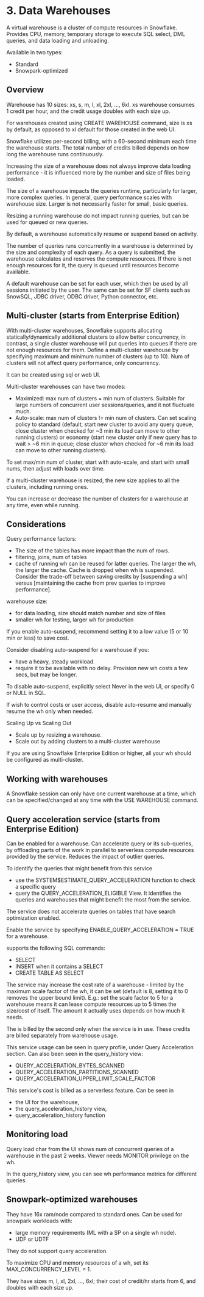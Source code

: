 # 3. Data Warehouses
A virtual warehouse is a cluster of compute resources in Snowflake. Provides CPU, memory, temporary storage to execute SQL select, DML queries, and data loading and unloading. 

Available in two types:
- Standard
- Snowpark-optimized

## Overview
Warehouse has 10 sizes: xs, s, m, l, xl, 2xl, ..., 6xl. xs warehouse consumes 1 credit per hour, and the credit usage doubles with each size up. 

For warehouses created using CREATE WAREHOUSE command, size is xs by default, as opposed to xl default for those created in the web UI. 

Snowflake utilizes per-second billing, with a 60-second minimum each time the warehouse starts. The total number of credits billed depends on how long the warehouse runs continuously.

Increasing the size of a warehouse does not always improve data loading performance - it is influenced more by the number and size of files being loaded.

The size of a warehouse impacts the queries runtime, particularly for larger, more complex queries. In general, query performance scales with warehouse size. Larger is not necessarily faster for small, basic queries.

Resizing a running warehouse do not impact running queries, but can be used for queued or new queries.

By default, a warehouse automatically resume or suspend based on activity. 

The number of queries runs concurrently in a warehouse is determined by the size and complexity of each query. As a query is submitted, the warehouse calculates and reserves the compute resources. If there is not enough resources for it, the query is queued until resources become available.

A default warehouse can be set for each user, which then be used by all sessions initiated by the user. The same can be set for SF clients such as SnowSQL, JDBC driver, ODBC driver, Python connector, etc. 

## Multi-cluster (starts from Enterprise Edition)
With multi-cluster warehouses, Snowflake supports allocating statically/dynamically additional clusters to allow better concurrency, in contrast, a single cluster warehouse will put queries into queues if there are not enough resources for them. Define a multi-cluster warehouse by specifying maximum and minimum number of clusters (up to 10). Num of clusters will not affect query performance, only concurrency. 

It can be created using sql or web UI. 

Multi-cluster warehouses can have two modes: 
- Maximized: max num of clusters = min num of clusters. Suitable for large numbers of concurrent user sessions/queries, and it not fluctuate much. 
- Auto-scale: max num of clusters != min num of clusters. Can set scaling policy to standard (default, start new cluster to avoid any query queue, close cluster when checked for ~3 min its load can move to other running clusters) or economy (start new cluster only if new query has to wait > ~6 min in queue; close cluster when checked for ~6 min its load can move to other running clusters). 

To set max/min num of cluster, start with auto-scale, and start with small nums, then adjust with loads over time.

If a multi-cluster warehouse is resized, the new size applies to all the clusters, including running ones. 

You can increase or decrease the number of clusters for a warehouse at any time, even while running. 

## Considerations
Query performance factors:
- The size of the tables has more impact than the num of rows.
- filtering, joins, num of tables
- cache of running wh can be reused for latter queries. The larger the wh, the larger the cache. Cache is dropped when wh is suspended. Consider the trade-off between saving credits by [suspending a wh] versus [maintaining the cache from prev queries to improve performance].

warehouse size:
- for data loading, size should match number and size of files
- smaller wh for testing, larger wh for production

If you enable auto-suspend, recommend setting it to a low value (5 or 10 min or less) to save cost.

Consider disabling auto-suspend for a warehouse if you:
- have a heavy, steady workload.
- require it to be available with no delay. Provision new wh costs a few secs, but may be longer.  
 
To disable auto-suspend, explicitly select Never in the web UI, or specify 0 or NULL in SQL.

If wish to control costs or user access, disable auto-resume and manually resume the wh only when needed. 

Scaling Up vs Scaling Out
- Scale up by resizing a warehouse.
- Scale out by adding clusters to a multi-cluster warehouse

If you are using Snowflake Enterprise Edition or higher, all your wh should be configured as multi-cluster.

## Working with warehouses
A Snowflake session can only have one current warehouse at a time, which can be specified/changed at any time with the USE WAREHOUSE command.

## Query acceleration service (starts from Enterprise Edition)
Can be enabled for a warehouse. Can accelerate query or its sub-queries, by offloading parts of the work in parallel to serverless compute resources provided by the service. Reduces the impact of outlier queries. 

To identify the queries that might benefit from this service
- use the SYSTEM$ESTIMATE_QUERY_ACCELERATION function to check a specific query
- query the QUERY_ACCELERATION_ELIGIBLE View. It identifies the queries and warehouses that might benefit the most from the service. 

The service does not accelerate queries on tables that have search optimization enabled.

Enable the service by specifying ENABLE_QUERY_ACCELERATION = TRUE for a warehouse. 

supports the following SQL commands:
- SELECT
- INSERT when it contains a SELECT
- CREATE TABLE AS SELECT

The service may increase the cost rate of a warehouse - limited by the maximum scale factor of the wh, it can be set (default is 8, setting it to 0 removes the upper bound limit). E.g.: set the scale factor to 5 for a  warehouse means it can lease compute resources up to 5 times the size/cost of itself. The amount it actually uses depends on how much it needs.  

The is billed by the second only when the service is in use. These credits are billed separately from warehouse usage.

This service usage can be seen in query profile, under Query Acceleration section. Can also been seen in the query_history view:
- QUERY_ACCELERATION_BYTES_SCANNED
- QUERY_ACCELERATION_PARTITIONS_SCANNED
- QUERY_ACCELERATION_UPPER_LIMIT_SCALE_FACTOR

This service's cost is billed as a serverless feature. Can be seen in 
- the UI for the warehouse, 
- the query_acceleration_history view, 
- query_acceleration_history function 

## Monitoring load
Query load char from the UI shows num of concurrent queries of a warehouse in the past 2 weeks. Viewer needs MONITOR privilege on the wh. 

In the query_history view, you can see wh performance metrics for different queries.

## Snowpark-optimized warehouses
They have 16x ram/node compared to standard ones. Can be used for snowpark workloads with:
- large memory requirements (ML with a SP on a single wh node). 
- UDF or UDTF

They do not support query acceleration.

To maximize CPU and memory resources of a wh, set its MAX_CONCURRENCY_LEVEL = 1. 

They have sizes m, l, xl, 2xl, ..., 6xl; their cost of credit/hr starts from 6, and doubles with each size up. 
























